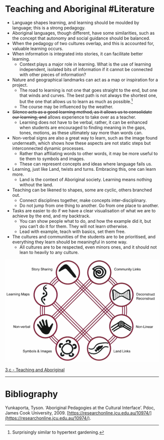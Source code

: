 # Teaching and Aboriginal #Literature 
- Language shapes learning, and learning should be moulded by language; this is a strong pedagogy.
- Aboriginal languages, though different, have some similarities, such as the concept that autonomy and social guidance should be balanced.
- When the pedagogy of two cultures overlap, and this is accounted for, valuable learning occurs.
- When information is integrated into stories, it can facilitate better learning.
	- Context plays a major role in learning. What is the use of learning independent, isolated bits of information if it cannot be connected with other pieces of information?
- Nature and geographical landmarks can act as a map or inspiration for a project.
	- The road to learning is not one that goes straight to the end, but one that winds and curves. The best path is not always the shortest one, but the one that allows us to learn as much as possible.[^1]
	- The course may be influenced by the weather.
- ~~Silence acts as a good learning method, as it allows us to consolidate our learning, and~~ allows experience to take over as a teacher.
	- Learning does not have to be verbal, rather, it can be enhanced when students are encouraged to finding meaning in the gaps, tones, motions, as these ultimately say more than words can.
- Non-verbal signs are also a great way to learn, such as the image found underneath, which shows how these aspects are not static steps but interconnected dynamic processes.
	- Rather than affiliating words to other words, it may be more useful to tie them to symbols and images.
	- These can represent concepts and ideas where language fails us.
- Learning, just like Land, twists and turns. Embracing this, one can learn more.
	- Land is the context of Aboriginal society. Learning means nothing without the land.
- Teaching can be likened to shapes, some are cyclic, others branched out.
	- Connect disciplines together, make concepts inter-disciplinary.
	- Do not jump from one thing to another. Go from one place to another.
- Tasks are easier to do if we have a clear visualisation of what we are to achieve by the end, and my backtrack.
	- You can show people what to do, and how the example did it, but you can’t do it for them. They will not learn otherwise.
	- Lead with example, teach with basics, set them free.
- The cultures and communities of the students are to be prioritised, and everything they learn should be meaningful in some way.
	- All cultures are to be respected, even minors ones, and it should not lean to heavily to any culture.

![Eight-Ways](../../assets/Eight-Ways.png)

[3,c - Teaching and Aboriginal](../3-Permanent-Notes/3,c%20-%20Teaching%20and%20Aboriginal)

---
# Bibliography
Yunkaporta, Tyson. ‘Aboriginal Pedagogies at the Cultural Interface’. Pdoc, James Cook University, 2009. [https://researchonline.jcu.edu.au/10974/](https://researchonline.jcu.edu.au/10974/).

[^1]: Surprisingly similar to hypertext gardening.